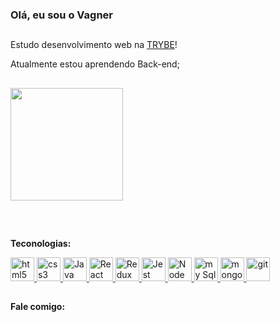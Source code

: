 ### Olá, eu sou o Vagner

##
 Estudo desenvolvimento web na [TRYBE](https://www.linkedin.com/school/betrybe/)!
 
 Atualmente estou aprendendo Back-end;

##

<div>

  <img height="180em" src="https://github-readme-stats.vercel.app/api?username=vagnerpsousa&show_icons=true&theme=highcontrast&include_all_commits=true&count_private=true"/>
<!--   <img height="180em" width="400em" src="https://github-readme-stats.vercel.app/api/top-langs/?username=vagnerpsousa&layout=compact&langs_count=7&theme=highcontrast"/> -->
</div>
  
##
  
<div style="display: inline_block"><br>
  <p><strong>Teconologias: </strong></p>
  <a target="_blank" href="https://www.w3schools.com/tags/default.asp" rel="nofollow">
    <img alt="html5" width="38px" src="https://cdn.jsdelivr.net/gh/devicons/devicon/icons/html5/html5-plain.svg" />
  </a>
  <a target="_blank" href="https://www.w3schools.com/cssref/default.asp" rel="nofollow">
    <img alt="css3" width="38px" src="https://cdn.jsdelivr.net/gh/devicons/devicon/icons/css3/css3-plain.svg" />
  </a>
  <a target="_blank" href="https://www.w3schools.com/jsref/default.asp" rel="nofollow">
    <img alt="Java script" width="38px" src="https://cdn.jsdelivr.net/gh/devicons/devicon/icons/javascript/javascript-plain.svg" />
  </a>
  <a target="_blank" href="https://pt-br.reactjs.org/docs/getting-started.html" rel="nofollow">
    <img alt="React" width="38px" src="https://cdn.jsdelivr.net/gh/devicons/devicon/icons/react/react-original.svg" />
  </a>
  <a target="_blank" href="https://redux.js.org/introduction/getting-started" rel="nofollow">
    <img alt="Redux" width="38px" src="https://cdn.jsdelivr.net/gh/devicons/devicon/icons/redux/redux-original.svg" />
  </a>
  <a target="_blank" href="https://jestjs.io/pt-BR/docs/getting-started" rel="nofollow">
    <img alt="Jest" width="38px" src="https://cdn.jsdelivr.net/gh/devicons/devicon/icons/jest/jest-plain.svg" />
  </a>
  <a target="_blank" href="https://nodejs.org/pt-br/docs/" rel="nofollow">
    <img alt="Node js" width="38px" src="https://cdn.jsdelivr.net/gh/devicons/devicon/icons/nodejs/nodejs-plain.svg" />
  </a>
  <a target="_blank" href="https://dev.mysql.com/doc/" rel="nofollow">
    <img alt="my Sql" width="38px" src="https://cdn.jsdelivr.net/gh/devicons/devicon/icons/mysql/mysql-plain.svg" />
  </a>
  <a target="_blank" href="https://docs.mongodb.com/" rel="nofollow">
    <img alt="mongo db" width="38px" src="https://cdn.jsdelivr.net/gh/devicons/devicon/icons/mongodb/mongodb-plain.svg" />
  </a>
  <a target="_blank" href="https://git-scm.com/doc" rel="nofollow">
    <img alt="git" width="38px" src="https://cdn.jsdelivr.net/gh/devicons/devicon/icons/git/git-plain.svg" />
  </a>
</div>
  
  ##
  
  <p><strong>Fale comigo: </strong></p>
  
<a href="https://www.linkedin.com/in/vagnerpsousa" target="_blank">
  <img src="https://icongr.am/devicon/linkedin-original.svg?size=40&color=currentColor" alt="" />
</a>
  

